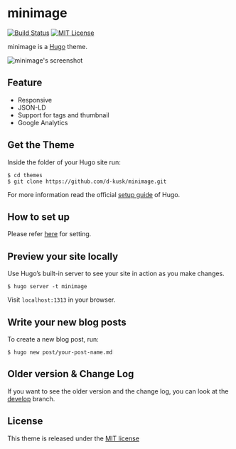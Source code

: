 # minimage
[![Build Status](https://travis-ci.org/d-kusk/minimage.svg?branch=develop)](https://travis-ci.org/d-kusk/minimage)
[![MIT License](http://img.shields.io/badge/license-MIT-blue.svg?style=flat)](https://github.com/d-kusk/minimage/blob/master/LICENSE.md)

minimage is a [Hugo](https://gohugo.io) theme.

![minimage's screenshot](https://github.com/d-kusk/minimage/blob/develop/images/screenshot.png)

## Feature

- Responsive
- JSON-LD
- Support for tags and thumbnail
- Google Analytics

## Get the Theme
Inside the folder of your Hugo site run:

```
$ cd themes
$ git clone https://github.com/d-kusk/minimage.git
```

For more information read the official [setup guide](https://gohugo.io/overview/installing/) of Hugo.

## How to set up
Please refer [here](https://github.com/d-kusk/minimage/blob/master/exampleSite/config.toml) for setting.

## Preview your site locally
Use Hugo’s built-in server to see your site in action as you make changes.

```
$ hugo server -t minimage
```

Visit ``localhost:1313`` in your browser.

## Write your new blog posts
To create a new blog post, run:

```
$ hugo new post/your-post-name.md
```

## Older version & Change Log
If you want to see the older version and the change log, you can look at the [develop](https://github.com/d-kusk/minimage/tree/develop) branch.

## License
This theme is released under the [MIT license](https://github.com/d-kusk/minimage/blob/master/LICENSE.md)
